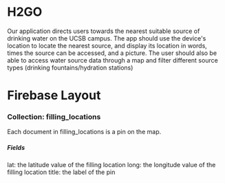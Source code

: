 # H2GO
Our application directs users towards the nearest suitable source of drinking water on the UCSB campus. The app should use the device's location to locate the nearest source, and display its location in words, times the source can be accessed, and a picture. The user should also be able to access water source data through a map and filter different source types (drinking fountains/hydration stations)

# Firebase Layout
### Collection: filling_locations
Each document in filling_locations is a pin on the map.
##### Fields
lat: the latitude value of the filling location
long: the longitude value of the filling location
title: the label of the pin